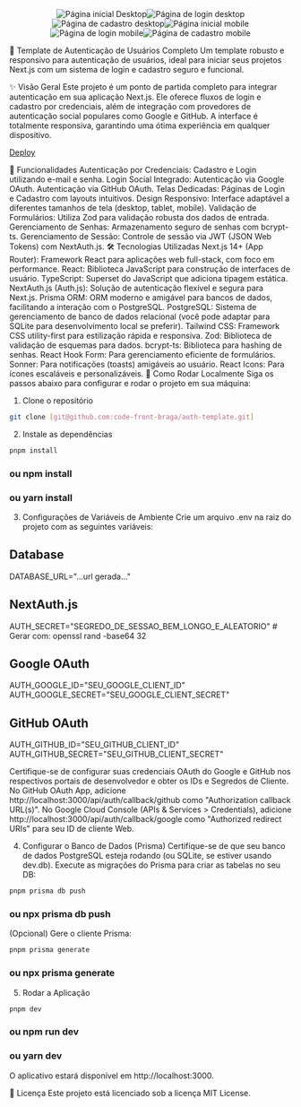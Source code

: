 <div style="display: flex; flex-wrap: wrap; justify-content: center;">
<img src='/public/preview-desktop.png' alt='Página inicial Desktop' />
<img src='/public/signin-desktop.png' alt='Página de login desktop' />
<img src='/public/signup-desktop.png' alt='Página de cadastro desktop' />
<img src='/public/preview-mobile.png' alt='Página inicial mobile' />
<img src='/public/signin-mobile.png' alt='Página de login mobile' />
<img src='/public/signup-mobile.png' alt='Página de cadastro mobile' />
</div>

🚀 Template de Autenticação de Usuários Completo
Um template robusto e responsivo para autenticação de usuários, ideal para iniciar seus projetos Next.js com um sistema de login e cadastro seguro e funcional.

✨ Visão Geral
Este projeto é um ponto de partida completo para integrar autenticação em sua aplicação Next.js. Ele oferece fluxos de login e cadastro por credenciais, além de integração com provedores de autenticação social populares como Google e GitHub. A interface é totalmente responsiva, garantindo uma ótima experiência em qualquer dispositivo.

[Deploy]('https://auth-template-zeta.vercel.app/auth')

🌟 Funcionalidades
Autenticação por Credenciais: Cadastro e Login utilizando e-mail e senha.
Login Social Integrado:
Autenticação via Google OAuth.
Autenticação via GitHub OAuth.
Telas Dedicadas: Páginas de Login e Cadastro com layouts intuitivos.
Design Responsivo: Interface adaptável a diferentes tamanhos de tela (desktop, tablet, mobile).
Validação de Formulários: Utiliza Zod para validação robusta dos dados de entrada.
Gerenciamento de Senhas: Armazenamento seguro de senhas com bcrypt-ts.
Gerenciamento de Sessão: Controle de sessão via JWT (JSON Web Tokens) com NextAuth.js.
🛠️ Tecnologias Utilizadas
Next.js 14+ (App Router): Framework React para aplicações web full-stack, com foco em performance.
React: Biblioteca JavaScript para construção de interfaces de usuário.
TypeScript: Superset do JavaScript que adiciona tipagem estática.
NextAuth.js (Auth.js): Solução de autenticação flexível e segura para Next.js.
Prisma ORM: ORM moderno e amigável para bancos de dados, facilitando a interação com o PostgreSQL.
PostgreSQL: Sistema de gerenciamento de banco de dados relacional (você pode adaptar para SQLite para desenvolvimento local se preferir).
Tailwind CSS: Framework CSS utility-first para estilização rápida e responsiva.
Zod: Biblioteca de validação de esquemas para dados.
bcrypt-ts: Biblioteca para hashing de senhas.
React Hook Form: Para gerenciamento eficiente de formulários.
Sonner: Para notificações (toasts) amigáveis ao usuário.
React Icons: Para ícones escaláveis e personalizáveis.
🚀 Como Rodar Localmente
Siga os passos abaixo para configurar e rodar o projeto em sua máquina:

1. Clone o repositório

```Bash
git clone [git@github.com:code-front-braga/auth-template.git]
```

2. Instale as dependências

```Bash
pnpm install
```

### ou npm install

### ou yarn install

3. Configurações de Variáveis de Ambiente
   Crie um arquivo .env na raiz do projeto com as seguintes variáveis:

## Database

DATABASE_URL="...url gerada..."

## NextAuth.js

AUTH_SECRET="SEGREDO_DE_SESSAO_BEM_LONGO_E_ALEATORIO" # Gerar com: openssl rand -base64 32

## Google OAuth

AUTH_GOOGLE_ID="SEU_GOOGLE_CLIENT_ID"
AUTH_GOOGLE_SECRET="SEU_GOOGLE_CLIENT_SECRET"

## GitHub OAuth

AUTH_GITHUB_ID="SEU_GITHUB_CLIENT_ID"
AUTH_GITHUB_SECRET="SEU_GITHUB_CLIENT_SECRET"

Certifique-se de configurar suas credenciais OAuth do Google e GitHub nos respectivos portais de desenvolvedor e obter os IDs e Segredos de Cliente.
No GitHub OAuth App, adicione http://localhost:3000/api/auth/callback/github como "Authorization callback URL(s)".
No Google Cloud Console (APIs & Services > Credentials), adicione http://localhost:3000/api/auth/callback/google como "Authorized redirect URIs" para seu ID de cliente Web.

4. Configurar o Banco de Dados (Prisma)
Certifique-se de que seu banco de dados PostgreSQL esteja rodando (ou SQLite, se estiver usando dev.db).
Execute as migrações do Prisma para criar as tabelas no seu DB:

```Bash
pnpm prisma db push
```

### ou npx prisma db push

(Opcional) Gere o cliente Prisma:

```Bash
pnpm prisma generate
```

### ou npx prisma generate

5. Rodar a Aplicação
```Bash
pnpm dev
```

### ou npm run dev

### ou yarn dev

O aplicativo estará disponível em http://localhost:3000.

📄 Licença
Este projeto está licenciado sob a licença MIT License.
